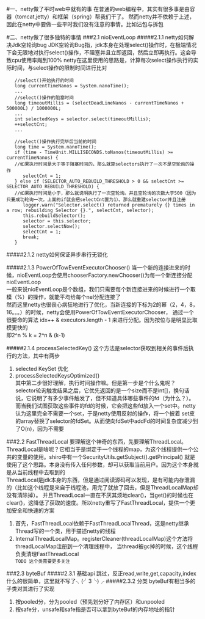 #一、netty做了平时web中就有的事
    在普通的web编程中，其实有很多事是由容器（tomcat,jetty）和框架（spring）帮我们干了。
    然而netty并不依赖于上述，因此在netty中要做一些平时我们没有注意的事情。比如沾包与拆包
    
#二、netty做了很多独特的事情
###2.1 nioEventLoop
#####2.1.1 netty如何解决Jdk空轮询bug
    JDK空轮询Bug指，jdk本身在处理select()操作时，在极端情况下会无限地对执行select()操作，不阻塞并且立即返回，然后立即再执行。这会导致cpu使用率飚到100%
  netty在这里使用的思路是，计算每次select操作执行的实际时间，与select操作的限制时间进行比对  
  ``` 
     //select()开始执行的时间
     long currentTimeNanos = System.nanoTime();
     ...
     //select()操作的阻塞时间
     long timeoutMillis = (selectDeadLineNanos - currentTimeNanos + 500000L) / 1000000L;
     ...
     int selectedKeys = selector.select(timeoutMillis);
     ++selectCnt;
     ...
                   
     //select()操作执行完毕后当前的时间
     long time = System.nanoTime();
     if (time - TimeUnit.MILLISECONDS.toNanos(timeoutMillis) >= currentTimeNanos) {
     //如果执行时间是大于等于阻塞时间的，那么就算selectors执行了一次不是空轮询的操作
        selectCnt = 1;
     } else if (SELECTOR_AUTO_REBUILD_THRESHOLD > 0 && selectCnt >= SELECTOR_AUTO_REBUILD_THRESHOLD) {
     //如果执行时间是小于，那么就说明执行了一次空轮询。并且空轮询的次数大于500（因为只要成功轮询一次，上面的if就会把selectCnt置为1）。那么就重建selector并且注册
        logger.warn("Selector.select() returned prematurely {} times in a row; rebuilding Selector {}.", selectCnt, selector);
        this.rebuildSelector();
        selector = this.selector;
        selector.selectNow();
        selectCnt = 1;
        break;
     }
 ``` 
#####2.1.2 netty如何保证异步串行无锁化

#####2.1.3 PowerOfTowEventExecutorChooser()
  当一个新的连接进来的时候，nioEventLoop会使用chooserFactory.newChooser()为每一个新连接分配nioEventLoop  
  一般来说nioEventLoop是个数组，我们只需要每个新连接进来的时候进行一个取模（%）的操作，就能平均给每个nel分配连接了  
  然而这里netty也很丧心病狂地进行了优化，当新连接的下标为2的幂（2，4，8，16。。。）的时候，netty会使用PowerOfTowEventExecutorChooser，
  通过一个很要命的算法 idx++ & executors.length - 1 来进行分配。因为按位与是明显比取模更快的  
  即2^n % k = 2^n & (k-1) 

#####2.1.4 processSelectedKey()
  这个方法是selector获取到相关的事件后执行的方法，其中有两步
  1. selected KeySet 优化
  2. processSelectedKeysOptimized()  
  其中第二步很好理解，执行时间操作嘛。但是第一步是个什么鬼呢？  
  selector轮询触发结果之后，它优先返回的是一个size而不是int[]，换句话说，它说明了有多少事件触发了，但不知道具体哪些事件的fd（为什么？）。
  而当我们试图获取这些事件的fd的时候，它会把这些fd放入一个set中。netty认为这里完全不需要一个set，于是netty使用反射的操作，将一个披着
  set皮的array替换了selector的fdSet。从而使向fdSet中addFd的时间复杂度减少到了O(n)，因为不需要

###2.2 FastThreadLocal
  要理解这个神奇的东西，先要理解ThreadLocal。  
  ThreadLocal是啥呢？它相当于是绑定于一个线程的map，为这个线程提供一个公共的变量的使用。shiro中有一个SecurityUtils.getSubject().getPrincipal()
就是使用了这个思路。本身没有传入任何参数，却可以获取当前用户。因为这个本身就是从当前线程中去取到的  
  ThreadLocal是jdk本身的东西，但是通过阅读源码可以发现，是有可能内存泄漏的（比如这个线程是来自于线程池，用完了就放了回去，但是ThreadLocalMap却没有清除掉）。
并且ThreadLocal一直在不厌其烦地clear()，当get()的时候也在clear()，这降低了获取的速度。所以netty重写了FastThreadLocal，提供一个更加安全和快速的方案

1. 首先，FastThreadLocal依赖于FastThreadLocalThread，这是netty继承Thread写的一个类，用于描述netty的线程
2. InternalThreadLocalMap。registerCleaner(threadLocalMap)这个方法将threadLocalMap注册到一个清理线程中，
当thread被gc掉的时候，这个线程负责清理FastThreadLocal  
``` TODO 这个类需要更多关注 ```

###2.3 byteBuf
#####2.3.1 基础api
  跳过，反正read,write,get,capacity,index什么的很简单，这里就不写了╮(╯3╰)╭
#####2.3.2 分类
  byteBuf有相当多的子类对其进行了实现
1. 按pooled分，分为pooled（预先划分好了内存区）和unpooled
2. 按safe分，unsafe和safe指是否可以拿到byteBuf的内存地址的指针



